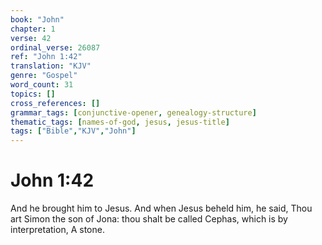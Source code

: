 ```yaml
---
book: "John"
chapter: 1
verse: 42
ordinal_verse: 26087
ref: "John 1:42"
translation: "KJV"
genre: "Gospel"
word_count: 31
topics: []
cross_references: []
grammar_tags: [conjunctive-opener, genealogy-structure]
thematic_tags: [names-of-god, jesus, jesus-title]
tags: ["Bible","KJV","John"]
---
```


# John 1:42

And he brought him to Jesus. And when Jesus beheld him, he said, Thou art Simon the son of Jona: thou shalt be called Cephas, which is by interpretation, A stone.
